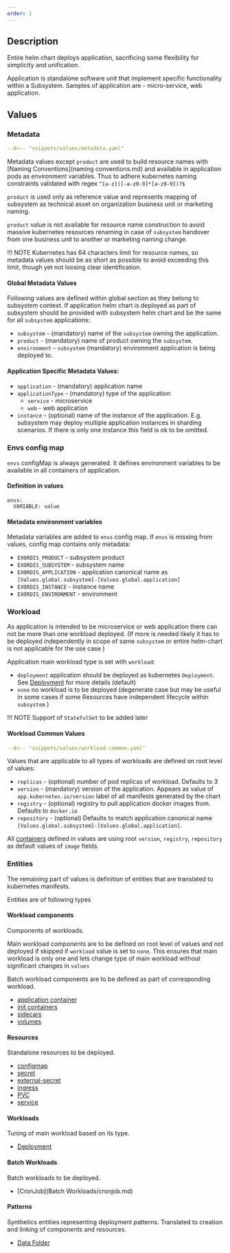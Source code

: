 ```yaml
---
order: 1
---
```


## Description

Entire helm chart deploys application, sacrificing some flexibility for simplicity and unification. 

Application is standalone software unit that implement specific functionality within a Subsystem. Samples of application are - micro-service, web application.

## Values

### Metadata

``` yaml
--8<-- "snippets/values/metadata.yaml"
```


Metadata values except `product` are used to build resource names with [Naming Conventions](naming conventions.md) and available in application pods as environment variables. Thus to adhere kubernetes naming constraints validated with regex `^[a-z]([-a-z0-9]*[a-z0-9])?$`

`product` is used only as reference value and represents mapping of subsystem as technical asset on organization business unit or marketing naming.

`product` value is not available for resource name construction to avoid massive kubernetes resources renaming in case of `subsystem` handover from one business unit to another or marketing naming change.

!!! NOTE
    Kubernetes has 64 characters limit for resource names, so metadata values should be as short as possible to avoid exceeding this limit, though yet not loosing clear identification.


#### Global Metadata Values

Following values are defined within global section as they belong to subsystem context. If application helm chart is deployed as part of subsystem should be provided with subsystem helm chart and be the same for all `subsystem` applications:

- `subsystem` - (mandatory) name of the `subsystem` owning the application. 
- `product` - (mandatory) name of product owning the `subsystem`.
- `environment` - `subsystem` (mandatory) environment application is being deployed to. 

#### Application Specific Metadata Values:

- `application` - (mandatory) application name
- `applicationType` - (mandatory) type of the application:
    -  `service` - microservice
    -  `web` - web application
- `instance` - (optional) name of the instance of the application. E.g. subsystem may deploy multiple application instances in sharding scenarios. If there is only one instance this field is ok to be omitted.



### Envs config map

`envs` configMap is always generated. It defines environment variables to be available in all containers of application.

#### Definition in values
```
envs:
  VARIABLE: value
```

#### Metadata environment variables

Metadata variables are added to `envs` config map. If `envs` is missing from values, config map contains only metadata:

  - `EXORDIS_PRODUCT` - subsystem product
  - `EXORDIS_SUBSYSTEM` - subsystem name
  - `EXORDIS_APPLICATION` - application canonical name as `[Values.global.subsystem]-[Values.global.application]`
  - `EXORDIS_INSTANCE` - instance name
  - `EXORDIS_ENVIRONMENT` - environment


### Workload

As application is intended to be microservice or web application there can not be more than one workload deployed. (If more is needed likely it has to be deployed independently in scope of same `subsystem` or  entire helm-chart is not applicable for the use case )

Application main workload type is set with `workload`:

  - `deployment` application should be deployed as kubernetes `Deployment`. See [Deployment](Workloads/deployment.md) for more details (default)
  - `none` no workload is to be deployed (degenerate case but may be useful in some cases if some Resources have independent lifecycle within `subsystem` )

!!! NOTE
    Support of `StatefulSet` to be added later

#### Workload Common Values

``` yaml
--8<-- "snippets/values/workload-common.yaml"
```

Values that are applicable to all types of workloads are defined on root level of values:

- `replicas` - (optional) number of pod replicas of workload. Defaults to 3
- `version` - (mandatory) version of the application. Appears as value of `app.kubernetes.io/version` label of all manifests generated by the chart
- `registry` - (optional) registry to pull  application docker images from. Defaults to `docker.io`
- `repository` - (optional)  Defaults to match application canonical name `[Values.global.subsystem]-[Values.global.application]`. 

All [containers](Components/containers.md) defined in values are using root `version`, `registry`, `repository` as default values of `image` fields.


### Entities

The remaining part of values is definition of entities that are translated to kubernetes manifests.

Entities are of following types

#### Workload components

Components of workloads. 

Main workload components are to be defined on root level of values and not deployed if skipped if `workload` value is set to `none`. This ensures that main workload is only one and lets change type of main workload without significant changes in `values`

Batch workload components are to be defined as part of corresponding workload. 

- [application container](./Components/containers.md#application-container)
- [init containers](Components/containers.md#init-containers)
- [sidecars](Components/containers.md#sidecars)
- [volumes](Components/volumes.md)

#### Resources

Standalone resources to be deployed.

- [configmap](Resources/configmap.md)
- [secret](Resources/secret.md)
- [external-secret](Resources/external-secret.md)
- [ingress](Resources/ingress.md)
- [PVC](Resources/pvc.md)
- [service](Resources/service.md)

#### Workloads

Tuning of main workload based on its type.

- [Deployment](Workloads/deployment.md)


#### Batch Workloads

Batch workloads to be deployed.

- [CronJob](Batch Workloads/cronjob.md)

#### Patterns

Synthetics entities representing deployment patterns. Translated to creation and linking of components and resources. 

- [Data Folder](Patterns/data-folder.md)